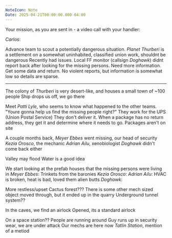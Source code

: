 ```yaml
---
NoteIcon: Note
Date: 2025-04-21T00:00:00.000-04:00
---
```

Your mission, as you are sent in - a video call with your handler:

*Carlos*: 

Advance team to scout a potentially dangerous situation.
*Planet Thurberi* is a settlement on a somewhat uninhabited, classified union work, shouldnt be dangerous
Recently had issues. Local FF monitor (callsign *Doghawk*) didnt report back after looking for the missing persons.
Need more information. Get some data and return. 
No violent reports, but information is somewhat low so details are sparse.

---

The colony of *Thurberi* is very desert-like, and houses a small town of ~100 people
Ship drops us off, we go there

Meet *Patti Lyle*, who seems to know what happened to the other teams.
"Youre gonna help us find the missing people right?"
They work for the UPS (Union Postal Service)
They don't deliver it. When a package has no return address, they get it and determine where it needs to go.
Packages aren't on site

A couple months back, *Meyer Ebbes* went missing, our head of security 
*Kezia Orosco*, the mechanic
*Adrian Ailu*, xenobiologist
*Doghawk* didn't come back either

Valley may flood
Water is a good idea

We start looking at the prefab houses that the missing persons were living in
*Meyer Ebbes*: Trinkets from the baronies
*Kezia Orosco*: 
*Adrian Ailu*: HVAC is broken, heat is bad, loved them alien butts
*Doghawk*:

More restless/upset
Cactus forest???
There is some other mech sized object moved through, but it ended up in the quarry
Underground tunnel system??

In the caves, we find an airlock
Opened, its a standard airlock

On a space station??
People are running around
Guy runs up in security wear, we are under attack
Our mechs are here now
*Tatlin Station*, mention of a metiod